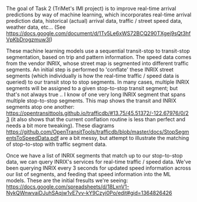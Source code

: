 The goal of Task 2 (TriMet's IMI project) is to improve real-time arrival predictions by way of machine learning, which incorporates real-time arrival prediction data, historical (actual) arrival data, traffic / street speed data, weather data, etc... (See https://docs.google.com/document/d/1Tv5Le6xWS72BCQ290TXgej9sQt3hfVpKbDrogzmuw3I)

These machine learning models use a sequential transit-stop to transit-stop segmentation, based on trip and pattern information. The speed data comes from the vendor INRIX, whose street map is segmented into different traffic segments. An initial step is performed to 'conflate' these INRIX street segments (which individually is how the real-time traffic / speed data is queried) to our transit stop to stop segments. In many cases, multiple INRIX segments will be assigned to a given stop-to-stop transit segment; but that's not always true .. I know of one very long INRIX segment that spans multiple stop-to-stop segments. This map shows the transit and INRIX segments atop one another: https://opentransittools.github.io/trafficdb/#13.75/45.51372/-122.67976/0/23 (it also shows that the current conflation routine is less than perfect and needs a bit more tweaking). These diagrams https://github.com/OpenTransitTools/trafficdb/blob/master/docs/StopSegmentsToSpeedData.pdf are a bit messy, but attempt to illustrate the matching of stop-to-stop with traffic segment data.

Once we have a list of INRIX segments that match up to our stop-to-stop data, we can query INRIX's services for real-time traffic / speed data. We've been querying INRIX every 3 seconds for updated speed information across our list of segments, and feeding that speed information into the ML models. These are the initial fresults we're seeing: https://docs.google.com/spreadsheets/d/18LxnV1-NykQWnwvaiDJuhSAqjw1vE7vv-kY9Czyi0Po/edit#gid=1364826426
